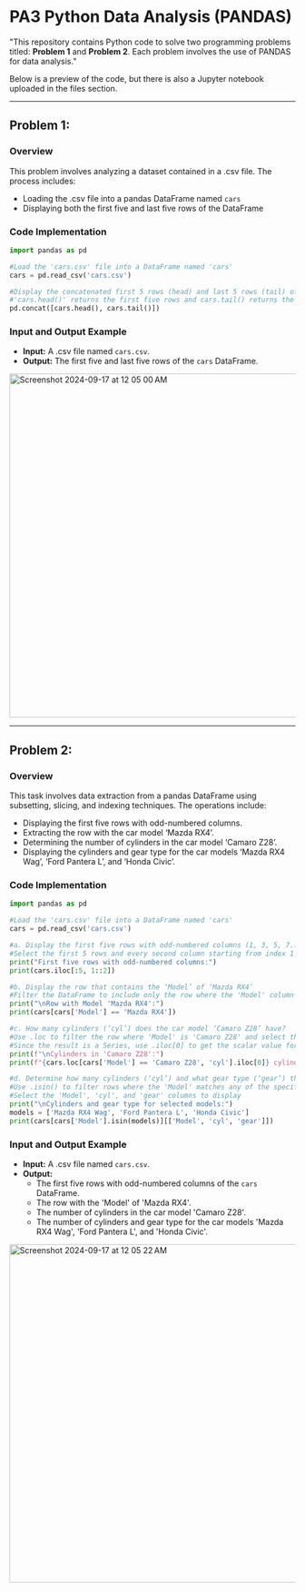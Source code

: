# PA3 Python Data Analysis (PANDAS)
"This repository contains Python code to solve two programming problems titled: **Problem 1** and **Problem 2**. Each problem involves the use of PANDAS for data analysis."

Below is a preview of the code, but there is also a Jupyter notebook uploaded in the files section.

---

## Problem 1:
### Overview
This problem involves analyzing a dataset contained in a .csv file. The process includes:
- Loading the .csv file into a pandas DataFrame named `cars`
- Displaying both the first five and last five rows of the DataFrame

### Code Implementation
``` python
import pandas as pd

#Load the 'cars.csv' file into a DataFrame named 'cars'
cars = pd.read_csv('cars.csv')

#Display the concatenated first 5 rows (head) and last 5 rows (tail) of the DataFrame
#'cars.head()' returns the first five rows and cars.tail() returns the last 5 rows
pd.concat([cars.head(), cars.tail()])
```

### Input and Output Example
- **Input:** A .csv file named `cars.csv`.
- **Output:** The first five and last five rows of the `cars` DataFrame.

<img width="606" alt="Screenshot 2024-09-17 at 12 05 00 AM" src="https://github.com/user-attachments/assets/d9e6914b-3690-4b27-b52e-5e5f6d81c1f8">


---

## Problem 2:
### Overview
This task involves data extraction from a pandas DataFrame using subsetting, slicing, and indexing techniques. The operations include:
- Displaying the first five rows with odd-numbered columns.
- Extracting the row with the car model ‘Mazda RX4’.
- Determining the number of cylinders in the car model ‘Camaro Z28’.
- Displaying the cylinders and gear type for the car models ‘Mazda RX4 Wag’, ‘Ford Pantera L’, and ‘Honda Civic’.

### Code Implementation
``` python
import pandas as pd

#Load the 'cars.csv' file into a DataFrame named 'cars'
cars = pd.read_csv('cars.csv')

#a. Display the first five rows with odd-numbered columns (1, 3, 5, 7...)
#Select the first 5 rows and every second column starting from index 1
print("First five rows with odd-numbered columns:")
print(cars.iloc[:5, 1::2])

#b. Display the row that contains the ‘Model’ of ‘Mazda RX4’
#Filter the DataFrame to include only the row where the 'Model' column matches 'Mazda RX4'
print("\nRow with Model 'Mazda RX4':")
print(cars[cars['Model'] == 'Mazda RX4'])

#c. How many cylinders (‘cyl’) does the car model ‘Camaro Z28’ have?
#Use .loc to filter the row where 'Model' is 'Camaro Z28' and select the 'cyl' column
#Since the result is a Series, use .iloc[0] to get the scalar value for the cylinders
print(f"\nCylinders in 'Camaro Z28':")
print(f"{cars.loc[cars['Model'] == 'Camaro Z28', 'cyl'].iloc[0]} cylinders")

#d. Determine how many cylinders (‘cyl’) and what gear type (‘gear’) the car models ‘Mazda RX4 Wag’, ‘Ford Pantera L’, and ‘Honda Civic’ have
#Use .isin() to filter rows where the 'Model' matches any of the specified models
#Select the 'Model', 'cyl', and 'gear' columns to display
print("\nCylinders and gear type for selected models:")
models = ['Mazda RX4 Wag', 'Ford Pantera L', 'Honda Civic']
print(cars[cars['Model'].isin(models)][['Model', 'cyl', 'gear']])
```

### Input and Output Example
- **Input:** A .csv file named `cars.csv`.
- **Output:**
  - The first five rows with odd-numbered columns of the `cars` DataFrame.
  - The row with the 'Model' of 'Mazda RX4'.
  - The number of cylinders in the car model 'Camaro Z28'.
  - The number of cylinders and gear type for the car models 'Mazda RX4 Wag', 'Ford Pantera L', and 'Honda Civic'.

<img width="596" alt="Screenshot 2024-09-17 at 12 05 22 AM" src="https://github.com/user-attachments/assets/8e88f651-d208-499b-9d26-aafca4b83901">







